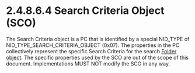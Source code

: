 <html dir="LTR" xmlns:mshelp="http://msdn.microsoft.com/mshelp" xmlns:ddue="http://ddue.schemas.microsoft.com/authoring/2003/5" xmlns:xlink="http://www.w3.org/1999/xlink" xmlns:tool="http://www.microsoft.com/tooltip">
    <head>
        <meta http-equiv="Content-Type" content="text/html; CHARSET=utf-8"></meta>
        <meta name="save" content="history"></meta>
        <title>2.4.8.6.4 Search Criteria Object (SCO)</title>
        <xml>
            <mshelp:toctitle title="2.4.8.6.4 Search Criteria Object (SCO)"></mshelp:toctitle>
            <mshelp:rltitle title="[MS-PST]: Search Criteria Object (SCO)"></mshelp:rltitle>
            <mshelp:keyword index="A" term="af3410cc-62a2-4bd9-9e77-8854d535cc22"></mshelp:keyword>
            <mshelp:attr name="DCSext.ContentType" value="open specification"></mshelp:attr>
            <mshelp:attr name="AssetID" value="af3410cc-62a2-4bd9-9e77-8854d535cc22"></mshelp:attr>
            <mshelp:attr name="TopicType" value="kbRef"></mshelp:attr>
            <mshelp:attr name="DCSext.Title" value="[MS-PST]: Search Criteria Object (SCO)" />
        </xml>
    </head>
    <body>
        <div id="header">
            <h1 class="heading">2.4.8.6.4 Search Criteria Object (SCO)</h1>
        </div>
        <div id="mainSection">
            <div id="mainBody">
                <div id="allHistory" class="saveHistory"></div>
                <div id="sectionSection0" class="section" name="collapseableSection">
                    

<p>The Search Criteria object is a PC that is identified by a
special NID_TYPE of NID_TYPE_SEARCH_CRITERIA_OBJECT (0x07). The properties in
the PC collectively represent the specific Search Criteria for the search <a href="08220cc9-69b1-4072-a2e7-2a0ff201d505.md#gt_0682daa7-c1b8-419b-8a32-6048833d0b72">Folder object</a>. The specific
properties used by the SCO are out of the scope of this document.
Implementations MUST NOT modify the SCO in any way.</p>
                </div>
            </div>
        </div>
    </body>
</html>